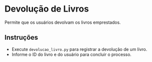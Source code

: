 # Devolução de Livros

Permite que os usuários devolvam os livros emprestados.

## Instruções

- Execute `devolucao_livro.py` para registrar a devolução de um livro.
- Informe o ID do livro e do usuário para concluir o processo.
